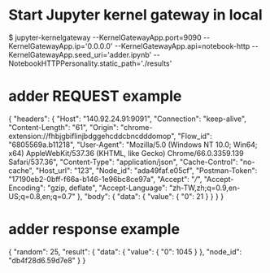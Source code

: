 
# Start Jupyter kernel gateway in local
$ jupyter-kernelgateway --KernelGatewayApp.port=9090 --KernelGatewayApp.ip='0.0.0.0' --KernelGatewayApp.api=notebook-http --KernelGatewayApp.seed_uri='adder.ipynb' --NotebookHTTPPersonality.static_path='./results'

# adder REQUEST example
 {
     "headers": {
         "Host": "140.92.24.91:9091",
         "Connection": "keep-alive",
         "Content-Length": "61",
         "Origin": "chrome-extension://fhbjgbiflinjbdggehcddcbncdddomop",
         "Flow_id": "6805569a.b11218",
         "User-Agent": "Mozilla/5.0 (Windows NT 10.0; Win64; x64) AppleWebKit/537.36 (KHTML, like Gecko) Chrome/66.0.3359.139 Safari/537.36",
         "Content-Type": "application/json",
         "Cache-Control": "no-cache",
         "Host_url": "123",
         "Node_id": "ada49faf.e05cf",
         "Postman-Token": "17190eb2-0bff-f66a-b146-1e96bc8ce97a",
         "Accept": "*/*",
         "Accept-Encoding": "gzip, deflate",
         "Accept-Language": "zh-TW,zh;q=0.9,en-US;q=0.8,en;q=0.7"
     },
     "body": {
         "data": {
             "value": {
                 "0": 21
             }
         }
      }
 }
 
 # adder response example
 {
    "random": 25,
    "result": {
        "data": {
            "value": {
                "0": 1045
            }
        },
        "node_id": "db4f28d6.59d7e8"
    }
}